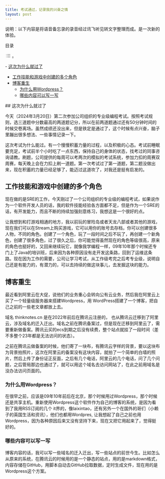 ```yaml
---
title: 考试通过，记录我的兴奋之情
layout: post
---
```


说明：以下内容是将语音备忘录的录音经过讯飞听见转文字整理而成。是一次新的体验。

<div class="ez-toc-v2_0_66_1 counter-hierarchy ez-toc-counter ez-toc-grey ez-toc-container-direction" id="ez-toc-container"><div class="ez-toc-title-container">目录

<span class="ez-toc-title-toggle">[<span class="ez-toc-js-icon-con"><span class=""><span class="eztoc-hide" style="display:none;">Toggle</span><span class="ez-toc-icon-toggle-span"><svg class="list-377408" fill="none" height="20px" style="fill: #999;color:#999" viewbox="0 0 24 24" width="20px" xmlns="http://www.w3.org/2000/svg"><path d="M6 6H4v2h2V6zm14 0H8v2h12V6zM4 11h2v2H4v-2zm16 0H8v2h12v-2zM4 16h2v2H4v-2zm16 0H8v2h12v-2z" fill="currentColor"></path></svg><svg baseprofile="tiny" class="arrow-unsorted-368013" height="10px" style="fill: #999;color:#999" version="1.2" viewbox="0 0 24 24" width="10px" xmlns="http://www.w3.org/2000/svg"><path d="M18.2 9.3l-6.2-6.3-6.2 6.3c-.2.2-.3.4-.3.7s.1.5.3.7c.2.2.4.3.7.3h11c.3 0 .5-.1.7-.3.2-.2.3-.5.3-.7s-.1-.5-.3-.7zM5.8 14.7l6.2 6.3 6.2-6.3c.2-.2.3-.5.3-.7s-.1-.5-.3-.7c-.2-.2-.4-.3-.7-.3h-11c-.3 0-.5.1-.7.3-.2.2-.3.5-.3.7s.1.5.3.7z"></path></svg></span></span></span>](#)</span></div><nav>- [这次为什么就过了](http://thinknotes.cn/2024/03/23/the-day-of-20240320/#%E8%BF%99%E6%AC%A1%E4%B8%BA%E4%BB%80%E4%B9%88%E5%B0%B1%E8%BF%87%E4%BA%86 "这次为什么就过了")
- [工作技能和游戏中创建的多个角色](http://thinknotes.cn/2024/03/23/the-day-of-20240320/#%E5%B7%A5%E4%BD%9C%E6%8A%80%E8%83%BD%E5%92%8C%E6%B8%B8%E6%88%8F%E4%B8%AD%E5%88%9B%E5%BB%BA%E7%9A%84%E5%A4%9A%E4%B8%AA%E8%A7%92%E8%89%B2 "工作技能和游戏中创建的多个角色")
- [博客重生](http://thinknotes.cn/2024/03/23/the-day-of-20240320/#%E5%8D%9A%E5%AE%A2%E9%87%8D%E7%94%9F "博客重生")
  - [为什么用Wordpress？](http://thinknotes.cn/2024/03/23/the-day-of-20240320/#%E4%B8%BA%E4%BB%80%E4%B9%88%E7%94%A8Wordpress%EF%BC%9F "为什么用Wordpress？")
  - [哪些内容可以写一写](http://thinknotes.cn/2024/03/23/the-day-of-20240320/#%E5%93%AA%E4%BA%9B%E5%86%85%E5%AE%B9%E5%8F%AF%E4%BB%A5%E5%86%99%E4%B8%80%E5%86%99 "哪些内容可以写一写")

</nav></div>## <span class="ez-toc-section" id="%E8%BF%99%E6%AC%A1%E4%B8%BA%E4%BB%80%E4%B9%88%E5%B0%B1%E8%BF%87%E4%BA%86"></span>这次为什么就过了<span class="ez-toc-section-end"></span>

今天（2024年3月20日）第二次参加公司组织的专业级编程考试。按照考试规则，选三道题中分数最高的两道题记分，所以在前两道题通过还有50分钟时间的时候交卷离场。虽然成绩还没出来，但是铁定是通过了，这个时候有点兴奋，脑子里蹦出很多想法、一些事情记录一下。

这次考试为什么能过。有一个慢慢积蓄力量的过程，以及积极的心态。考试前睡眠要充足，考试前半个小时吃了一点东西，保持自己的身体的状态，找考过的同事咨询请教。刷题，公司提供的每周可以考两次的模拟的考试系统，参加力扣的周赛双周赛，每天晚上会在力扣上刷一道题。第一次考试过了第一道题，第二题没做出来，现在积蓄的力量已经足够了，能迈过这道坎了，对我还是挺有启发的。

## <span class="ez-toc-section" id="%E5%B7%A5%E4%BD%9C%E6%8A%80%E8%83%BD%E5%92%8C%E6%B8%B8%E6%88%8F%E4%B8%AD%E5%88%9B%E5%BB%BA%E7%9A%84%E5%A4%9A%E4%B8%AA%E8%A7%92%E8%89%B2"></span>工作技能和游戏中创建的多个角色<span class="ez-toc-section-end"></span>

现在做的是SRE的工作，今天刚过了一个公司组织的专业级的编程考试，如果说作为一个软件开发人员的话，我的软件技能经验各方面都不足，但是作为一个SRE的话，有开发能力，而且不断的持续加强刻意练习，我想这是一个很好的点。

让我想到和打游戏相通的地方，我以前玩的冒险岛或者天龙八部或者其他的游戏，现在我们可以在Stream上购买游戏，它可以用你的账号去存档，你可以创建很多人物，不同的角色。创建了一个角色，玩了一段时间之后不玩了，再创建一个新角色，创建了很多角色，过了很久之后，你可能觉得虽然现在的角色等级很高，原来的角色也挺好的，又回来继续玩它，就像我学编程一样，09年10年那个时候还专门上了Java的培训班，后来因为各种原因没有走开发这条路，回到了运维这条路。现在因为工作的需要，公司让学习考试，从工作级考完之后考专业级，说明自己还是有能力的，有潜力的，可以去持续的做这块事儿，去发掘这块的能力。

## <span class="ez-toc-section" id="%E5%8D%9A%E5%AE%A2%E9%87%8D%E7%94%9F"></span>博客重生<span class="ez-toc-section-end"></span>

最近看到阿里云在大促，说他们的业务重心会转向公有云业务，然后我在阿里云上买了一个轻量级服务器来搭建Wordpress，用 WordPress搭建了一个博客，把自己之前的一些老文章都放上去。

域名 thinknotes.cn 是在2022年前后在腾讯云注册的， 也从腾讯云迁移到了阿里云，涉及域名的迁入迁出。域名之前在腾讯备案过，但是现在迁移到阿里云了，需要重新做备案。腾讯云买的ecs到期之后没有续费，整个站点就挂了一段时间（差不多整个23年都是无法访问的状态）。

之前在腾讯云做备案的时候，他们寄了一块布，有腾讯云字样的背景，要以这块布为背景拍照片，这次在阿里云的备案没有这块内容，就拍了一个简单的白墙的照片，然后上传了身份证正反面，之后有几个电话，阿里云的几个电话，问了几个问题，之后管局那边也通过了，就可以用这个域名去访问网站了，在此之前用域名是没办法访问页面的。

### <span class="ez-toc-section" id="%E4%B8%BA%E4%BB%80%E4%B9%88%E7%94%A8Wordpress%EF%BC%9F"></span>为什么用Wordpress？<span class="ez-toc-section-end"></span>

在很早之前，应该是09年10年前后在北京，那个时候用过Wordpress，那个时候还是共享主机。重新使用Wordpress这个软件作为自己的博客的系统，是因为看到了我用RSS订阅的几个 it界的，像laixintao，还有另外一个在国外的哥们（小赖子的英国生活和资讯），他们也都用Wordpres, 让我想起了自己之前也用Wordpress，因为各种原因后来又没有坚持下来，现在又把它用起来了，觉得挺好的。

### <span class="ez-toc-section" id="%E5%93%AA%E4%BA%9B%E5%86%85%E5%AE%B9%E5%8F%AF%E4%BB%A5%E5%86%99%E4%B8%80%E5%86%99"></span>哪些内容可以写一写<span class="ez-toc-section-end"></span>

博客内容的话，我可以写一些域名的迁入迁出，写一些站点的前世今生。比如怎么从原来的系统，在腾讯云的时候用的是一个静态的站点，用的是markdown格式，内容存储在GitHub，用脚本自动去GitHub拉取数据，定时生成文件，现在用的是Wordpress这个方案。